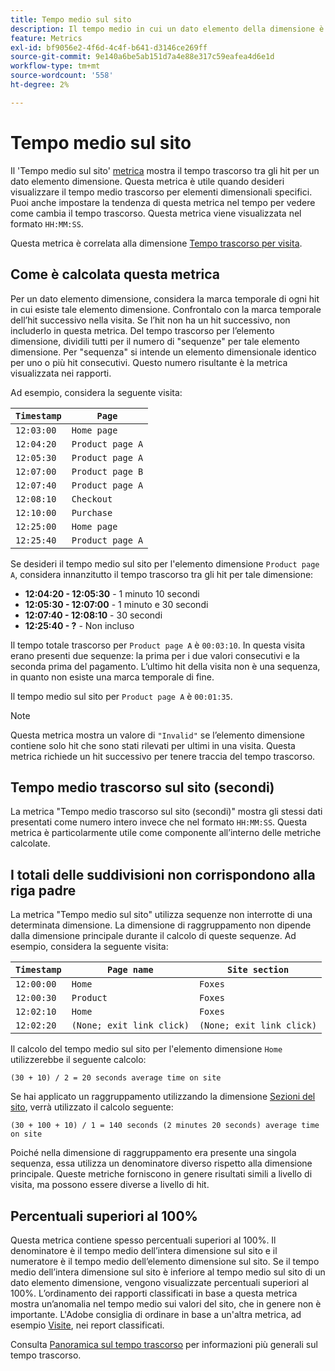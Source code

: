 ```yaml
---
title: Tempo medio sul sito
description: Il tempo medio in cui un dato elemento della dimensione è esistito tra gli hit.
feature: Metrics
exl-id: bf9056e2-4f6d-4c4f-b641-d3146ce269ff
source-git-commit: 9e140a6be5ab151d7a4e88e317c59eafea4d6e1d
workflow-type: tm+mt
source-wordcount: '558'
ht-degree: 2%

---
```


# Tempo medio sul sito

Il &#39;Tempo medio sul sito&#39; [metrica](overview.md) mostra il tempo trascorso tra gli hit per un dato elemento dimensione. Questa metrica è utile quando desideri visualizzare il tempo medio trascorso per elementi dimensionali specifici. Puoi anche impostare la tendenza di questa metrica nel tempo per vedere come cambia il tempo trascorso. Questa metrica viene visualizzata nel formato `HH:MM:SS`.

Questa metrica è correlata alla dimensione [Tempo trascorso per visita](../dimensions/time-spent-per-visit.md).

## Come è calcolata questa metrica

Per un dato elemento dimensione, considera la marca temporale di ogni hit in cui esiste tale elemento dimensione. Confrontalo con la marca temporale dell’hit successivo nella visita. Se l’hit non ha un hit successivo, non includerlo in questa metrica. Del tempo trascorso per l’elemento dimensione, dividili tutti per il numero di &quot;sequenze&quot; per tale elemento dimensione. Per &quot;sequenza&quot; si intende un elemento dimensionale identico per uno o più hit consecutivi. Questo numero risultante è la metrica visualizzata nei rapporti.

Ad esempio, considera la seguente visita:

| `Timestamp` | `Page` |
| --- | --- |
| `12:03:00` | `Home page` |
| `12:04:20` | `Product page A` |
| `12:05:30` | `Product page A` |
| `12:07:00` | `Product page B` |
| `12:07:40` | `Product page A` |
| `12:08:10` | `Checkout` |
| `12:10:00` | `Purchase` |
| `12:25:00` | `Home page` |
| `12:25:40` | `Product page A` |


Se desideri il tempo medio sul sito per l&#39;elemento dimensione `Product page A`, considera innanzitutto il tempo trascorso tra gli hit per tale dimensione:

* **12:04:20 - 12:05:30** - 1 minuto 10 secondi
* **12:05:30 - 12:07:00** - 1 minuto e 30 secondi
* **12:07:40 - 12:08:10** - 30 secondi
* **12:25:40 - ?** - Non incluso

Il tempo totale trascorso per `Product page A` è `00:03:10`. In questa visita erano presenti due sequenze: la prima per i due valori consecutivi e la seconda prima del pagamento. L’ultimo hit della visita non è una sequenza, in quanto non esiste una marca temporale di fine.

Il tempo medio sul sito per `Product page A` è `00:01:35`.

>[!NOTE]
>
>Questa metrica mostra un valore di `"Invalid"` se l’elemento dimensione contiene solo hit che sono stati rilevati per ultimi in una visita. Questa metrica richiede un hit successivo per tenere traccia del tempo trascorso.

## Tempo medio trascorso sul sito (secondi)

La metrica &quot;Tempo medio trascorso sul sito (secondi)&quot; mostra gli stessi dati presentati come numero intero invece che nel formato `HH:MM:SS`. Questa metrica è particolarmente utile come componente all’interno delle metriche calcolate.

## I totali delle suddivisioni non corrispondono alla riga padre

La metrica &quot;Tempo medio sul sito&quot; utilizza sequenze non interrotte di una determinata dimensione. La dimensione di raggruppamento non dipende dalla dimensione principale durante il calcolo di queste sequenze. Ad esempio, considera la seguente visita:

| `Timestamp` | `Page name` | `Site section` |
| --- | --- | --- |
| `12:00:00` | `Home` | `Foxes` |
| `12:00:30` | `Product` | `Foxes` |
| `12:02:10` | `Home` | `Foxes` |
| `12:02:20` | `(None; exit link click)` | `(None; exit link click)` |

Il calcolo del tempo medio sul sito per l&#39;elemento dimensione `Home` utilizzerebbe il seguente calcolo:

```text
(30 + 10) / 2 = 20 seconds average time on site
```

Se hai applicato un raggruppamento utilizzando la dimensione [Sezioni del sito](../dimensions/site-section.md), verrà utilizzato il calcolo seguente:

```text
(30 + 100 + 10) / 1 = 140 seconds (2 minutes 20 seconds) average time on site
```

Poiché nella dimensione di raggruppamento era presente una singola sequenza, essa utilizza un denominatore diverso rispetto alla dimensione principale. Queste metriche forniscono in genere risultati simili a livello di visita, ma possono essere diverse a livello di hit.

## Percentuali superiori al 100%

Questa metrica contiene spesso percentuali superiori al 100%. Il denominatore è il tempo medio dell’intera dimensione sul sito e il numeratore è il tempo medio dell’elemento dimensione sul sito. Se il tempo medio dell’intera dimensione sul sito è inferiore al tempo medio sul sito di un dato elemento dimensione, vengono visualizzate percentuali superiori al 100%. L’ordinamento dei rapporti classificati in base a questa metrica mostra un’anomalia nel tempo medio sui valori del sito, che in genere non è importante. L&#39;Adobe consiglia di ordinare in base a un&#39;altra metrica, ad esempio [Visite](visits.md), nei report classificati.

Consulta [Panoramica sul tempo trascorso](time-spent.md) per informazioni più generali sul tempo trascorso.
